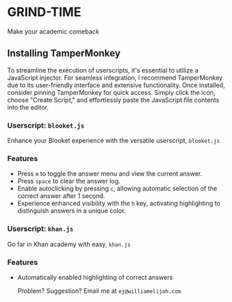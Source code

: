 # GRIND-TIME 
Make your academic comeback 

## Installing TamperMonkey
To streamline the execution of userscripts, it's essential to utilize a JavaScript injector. For seamless integration, I recommend TamperMonkey due to its user-friendly interface and extensive functionality. Once installed, consider pinning TamperMonkey for quick access. Simply click the icon, choose "Create Script," and effortlessly paste the JavaScript file contents into the editor.

### Userscript: `blooket.js`
Enhance your Blooket experience with the versatile userscript, `blooket.js`

### Features
- Press `m` to toggle the answer menu and view the current answer.
- Press `space` to clear the answer log.
- Enable autoclicking by pressing `c`, allowing automatic selection of the correct answer after 1 second.
- Experience enhanced visibility with the `h` key, activating highlighting to distinguish answers in a unique color.

### Userscript: `khan.js`
Go far in Khan academy with easy, `khan.js`

### Features
- Automatically enabled highlighting of correct answers


  Problem? Suggestion? Email me at `ej@williamelijah.com`

